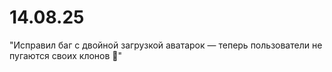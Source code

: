 # 14.08.25

"Исправил баг с двойной загрузкой аватарок — теперь пользователи не пугаются своих клонов 👻"
